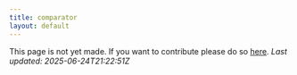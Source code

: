 ```yaml
---
title: comparator
layout: default
---
```


This page is not yet made. If you want to contribute please do so [here](https://github.com/CrazyH2/Bigstone/blob/wiki/components/comparator.md).
_Last updated: 2025-06-24T21:22:51Z_
